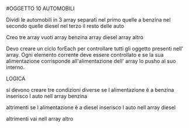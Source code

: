 #OGGETTO 10 AUTOMOBILI

Dividi le automobili in 3 array separati
nel primo quelle a benzina
nel secondo quelle diesel
nel terzo il resto delle auto

Creo tre array vuoti
array benzina
array diesel
array altro

Devo creare un ciclo forEach per controllare tutti gli oggetto presenti nell' array.
Ogni elemento corrente deve essere controllato e se la sua alimentazione corrisponde all'alimentazione dell' array lo pusho al suo interno.

LOGICA

si devono creare tre condizioni diverse 
se 
  l alimentazione è a benzina inserisco l auto nell array benzina

altrimenti se 
  l alimentazione è a diesel inserisco l auto nell array diesel

altrimenti
  vai nell array altro    
